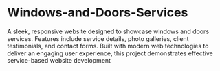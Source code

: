 # Windows-and-Doors-Services
A sleek, responsive website designed to showcase windows and doors services. Features include service details, photo galleries, client testimonials, and contact forms. Built with modern web technologies to deliver an engaging user experience, this project demonstrates effective service-based website development
